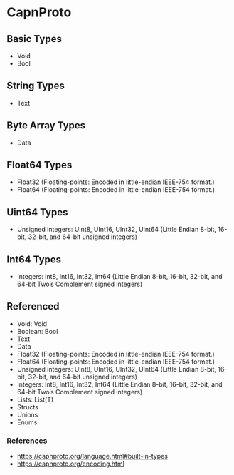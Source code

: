 # CapnProto

## Basic Types

* Void
* Bool

## String Types

* Text

## Byte Array Types

* Data

## Float64 Types

* Float32 (Floating-points: Encoded in little-endian IEEE-754 format.)
* Float64 (Floating-points: Encoded in little-endian IEEE-754 format.)

## Uint64 Types

* Unsigned integers: UInt8, UInt16, UInt32, UInt64 (Little Endian 8-bit, 16-bit, 32-bit, and 64-bit unsigned integers)

## Int64 Types

* Integers: Int8, Int16, Int32, Int64 (Little Endian 8-bit, 16-bit, 32-bit, and 64-bit Two’s Complement signed integers)

## Referenced

* Void: Void
* Boolean: Bool
* Text
* Data
* Float32 (Floating-points: Encoded in little-endian IEEE-754 format.)
* Float64 (Floating-points: Encoded in little-endian IEEE-754 format.)
* Unsigned integers: UInt8, UInt16, UInt32, UInt64 (Little Endian 8-bit, 16-bit, 32-bit, and 64-bit unsigned integers)
* Integers: Int8, Int16, Int32, Int64 (Little Endian 8-bit, 16-bit, 32-bit, and 64-bit Two’s Complement signed integers)
* Lists: List(T)
* Structs
* Unions
* Enums

### References

* https://capnproto.org/language.html#built-in-types
* https://capnproto.org/encoding.html